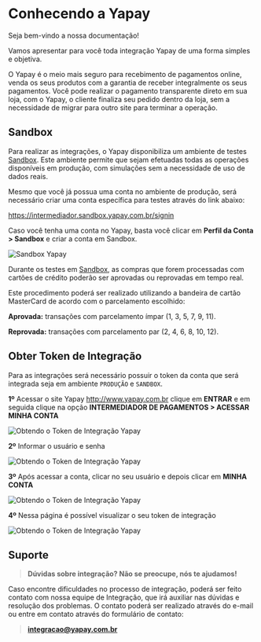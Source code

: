 # Conhecendo a Yapay


Seja bem-vindo a nossa documentação!

Vamos apresentar para você toda integração Yapay de uma forma simples e objetiva.

O Yapay é o meio mais seguro para recebimento de pagamentos online, venda os seus produtos com a garantia de receber integralmente os seus pagamentos. Você pode realizar o pagamento transparente direto em sua loja, com o Yapay, o cliente finaliza seu pedido dentro da loja, sem a necessidade de migrar para outro site para terminar a operação.

## Sandbox

Para realizar as integrações, o Yapay disponibiliza um ambiente de testes <a href="https://intermediador.sandbox.yapay.com.br/signin" target="_blank" class="linkPadraoVerde">Sandbox</a>. Este ambiente permite que sejam efetuadas todas as operações disponíveis em produção, com simulações sem a necessidade de uso de dados reais.

Mesmo que você já possua uma conta no ambiente de produção, será necessário criar uma conta específica para testes através do link abaixo:


<a href="https://intermediador.sandbox.yapay.com.br" target="_blank" class="linkPadraoVerde">https://intermediador.sandbox.yapay.com.br/signin</a>

Caso você tenha uma conta no Yapay, basta você clicar em **Perfil da Conta > Sandbox** e criar a conta em Sandbox.

![Sandbox Yapay](/images/Sandbox-Yapay.png "Sandbox Yapay")


Durante os testes em <a href="https://intermediador.sandbox.yapay.com.br/signin" target="_blank" class="linkPadraoVerde">Sandbox</a>, as compras que forem processadas com cartões de crédito poderão ser aprovadas ou reprovadas em tempo real. 

Este procedimento poderá ser realizado utilizando a bandeira de cartão MasterCard de acordo com o parcelamento escolhido: 

**Aprovada:** transações com parcelamento ímpar (1, 3, 5, 7, 9, 11). 


**Reprovada:** transações com parcelamento par (2, 4, 6, 8, 10, 12).


## Obter Token de Integração

Para as integrações será necessário possuir o token da conta que será integrada seja em ambiente `PRODUÇÃO` e `SANDBOX`.


**1º** Acessar o site Yapay <a href="http://www.yapay.com.br" target="_blank" class="linkPadraoVerde">http://www.yapay.com.br</a> clique em **ENTRAR** e em seguida clique na opção **INTERMEDIADOR DE PAGAMENTOS > ACESSAR MINHA CONTA**

![Obtendo o Token de Integração Yapay](/images/ObterToken0.png "Obtendo o Token de Integração Yapay")


**2º** Informar o usuário e senha

![Obtendo o Token de Integração Yapay](/images/ObterToken00.png "Obtendo o Token de Integração Yapay")


**3º** Após acessar a conta, clicar no seu usuário e depois clicar em **MINHA CONTA**

![Obtendo o Token de Integração Yapay](/images/ObterToken.png "Obtendo o Token de Integração Yapay")

**4º** Nessa página é possível visualizar o seu token de integração

![Obtendo o Token de Integração Yapay](/images/ObterToken2.png "Obtendo o Token de Integração Yapay")



## Suporte


> **Dúvidas sobre integração? Não se preocupe, nós te ajudamos!**


Caso encontre dificuldades no processo de integração, poderá ser feito contato com nossa equipe de Integração, que irá auxiliar nas dúvidas e resolução dos problemas. O contato poderá ser realizado através do e-mail ou entre em contato através do formulário de contato:

> **integracao@yapay.com.br**


